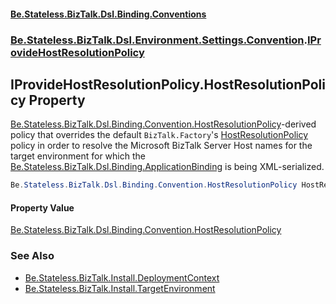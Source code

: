#### [Be.Stateless.BizTalk.Dsl.Binding.Conventions](README.md 'README')
### [Be.Stateless.BizTalk.Dsl.Environment.Settings.Convention](Be.Stateless.BizTalk.Dsl.Environment.Settings.Convention.md 'Be.Stateless.BizTalk.Dsl.Environment.Settings.Convention').[IProvideHostResolutionPolicy](IProvideHostResolutionPolicy.md 'Be.Stateless.BizTalk.Dsl.Environment.Settings.Convention.IProvideHostResolutionPolicy')

## IProvideHostResolutionPolicy.HostResolutionPolicy Property

[Be.Stateless.BizTalk.Dsl.Binding.Convention.HostResolutionPolicy](https://docs.microsoft.com/en-us/dotnet/api/Be.Stateless.BizTalk.Dsl.Binding.Convention.HostResolutionPolicy 'Be.Stateless.BizTalk.Dsl.Binding.Convention.HostResolutionPolicy')-derived policy that overrides the
            default `BizTalk.Factory`'s [HostResolutionPolicy](HostResolutionPolicy.md 'Be.Stateless.BizTalk.Factory.Convention.HostResolutionPolicy') policy in
            order to resolve the Microsoft BizTalk Server Host names for the target environment for which the [Be.Stateless.BizTalk.Dsl.Binding.ApplicationBinding](https://docs.microsoft.com/en-us/dotnet/api/Be.Stateless.BizTalk.Dsl.Binding.ApplicationBinding 'Be.Stateless.BizTalk.Dsl.Binding.ApplicationBinding') is being XML-serialized.

```csharp
Be.Stateless.BizTalk.Dsl.Binding.Convention.HostResolutionPolicy HostResolutionPolicy { get; }
```

#### Property Value
[Be.Stateless.BizTalk.Dsl.Binding.Convention.HostResolutionPolicy](https://docs.microsoft.com/en-us/dotnet/api/Be.Stateless.BizTalk.Dsl.Binding.Convention.HostResolutionPolicy 'Be.Stateless.BizTalk.Dsl.Binding.Convention.HostResolutionPolicy')

### See Also
- [Be.Stateless.BizTalk.Install.DeploymentContext](https://docs.microsoft.com/en-us/dotnet/api/Be.Stateless.BizTalk.Install.DeploymentContext 'Be.Stateless.BizTalk.Install.DeploymentContext')
- [Be.Stateless.BizTalk.Install.TargetEnvironment](https://docs.microsoft.com/en-us/dotnet/api/Be.Stateless.BizTalk.Install.TargetEnvironment 'Be.Stateless.BizTalk.Install.TargetEnvironment')